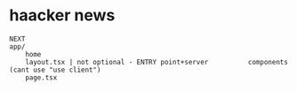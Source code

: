 # haacker news

```
NEXT
app/
    home
    layout.tsx | not optional - ENTRY point+server          components (cant use "use client")
    page.tsx


```
